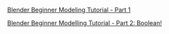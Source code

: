 

[Blender Beginner Modeling Tutorial - Part 1](https://www.youtube.com/watch?v=yi87Dap_WOc&t=5s)

[Blender Beginner Modelling Tutorial - Part 2: Boolean!](https://www.youtube.com/watch?v=WxMwa0njGSM&t=10s)
